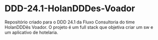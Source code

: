 # DDD-24.1-HolanDDDes-Voador
Repositório criado para o DDD 24.1 da Fluxo Consultoria do time HolanDDDês Voador. O projeto é um full stack que objetiva criar um sw e um aplicativo de hotelaria.
